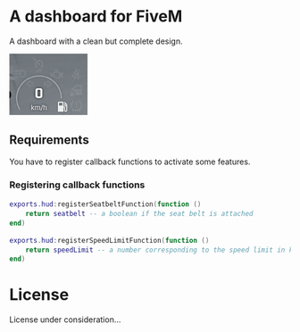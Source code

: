 # A dashboard for FiveM

A dashboard with a clean but complete design.

![HUD in game](hud.gif)

## Requirements

You have to register callback functions to activate some features.

### Registering callback functions

```lua
exports.hud:registerSeatbeltFunction(function ()
    return seatbelt -- a boolean if the seat belt is attached
end)
```

```lua
exports.hud:registerSpeedLimitFunction(function ()
    return speedLimit -- a number corresponding to the speed limit in km/h
end)
```

# License

License under consideration...

